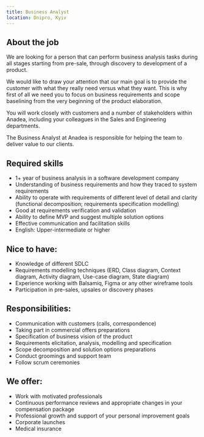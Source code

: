 ```yaml
---
title: Business Analyst
location: Dnipro, Kyiv
---
```

## **About the job** 

We are looking for a person that can perform business analysis tasks during all stages starting from pre-sale, through discovery to development of a product.

We would like to draw your attention that our main goal is to provide the customer with what they really need versus what they want. This is why first of all we need you to focus on business requirements and scope baselining from the very beginning of the product elaboration.

You will work closely with customers and a number of stakeholders within Anadea, including your colleagues in the Sales and Engineering departments.

The Business Analyst at Anadea is responsible for helping the team to deliver value to our clients.

## **Required skills**

* 1+ year of business analysis in a software development company
* Understanding of business requirements and how they traced to system requirements
* Ability to operate with requirements of different level of detail and clarity (functional decomposition; requirements specification modelling)
* Good at requirements verification and validation
* Ability to define MVP and suggest multiple solution options
* Effective communication and facilitation skills
* English: Upper-intermediate or higher

## Nice to have:

* Knowledge of different SDLC
* Requirements modelling techniques (ERD, Class diagram, Context diagram, Activity diagram, Use-case diagram, State diagram)
* Experience working with Balsamiq, Figma or any other wireframe tools
* Participation in pre-sales, upsales or discovery phases

## Responsibilities:

* Communication with customers (calls, correspondence) 
* Taking part in commercial offers preparations
* Specification of business vision of the product
* Requirements elicitation, analysis, modelling and specification
* Scope decomposition and solution options preparations
* Conduct groomings and support team
* Follow scrum ceremonies

## We offer:

* Work with motivated professionals
* Continuous performance reviews and appropriate changes in your compensation package
* Professional growth and support of your personal improvement goals
* Corporate launches
* Medical insurance